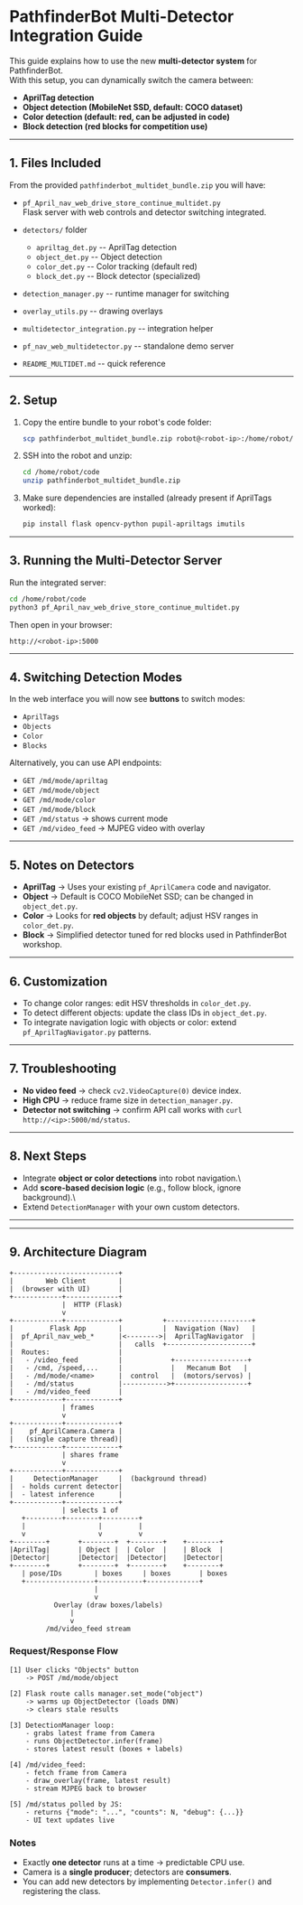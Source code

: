 # PathfinderBot Multi-Detector Integration Guide

This guide explains how to use the new **multi-detector system** for
PathfinderBot.\
With this setup, you can dynamically switch the camera between:

-   **AprilTag detection**
-   **Object detection (MobileNet SSD, default: COCO dataset)**
-   **Color detection (default: red, can be adjusted in code)**
-   **Block detection (red blocks for competition use)**

------------------------------------------------------------------------

## 1. Files Included

From the provided `pathfinderbot_multidet_bundle.zip` you will have:

-   `pf_April_nav_web_drive_store_continue_multidet.py`\
    Flask server with web controls and detector switching integrated.

-   `detectors/` folder

    -   `apriltag_det.py` -- AprilTag detection
    -   `object_det.py` -- Object detection
    -   `color_det.py` -- Color tracking (default red)
    -   `block_det.py` -- Block detector (specialized)

-   `detection_manager.py` -- runtime manager for switching

-   `overlay_utils.py` -- drawing overlays

-   `multidetector_integration.py` -- integration helper

-   `pf_nav_web_multidetector.py` -- standalone demo server

-   `README_MULTIDET.md` -- quick reference

------------------------------------------------------------------------

## 2. Setup

1.  Copy the entire bundle to your robot's code folder:

    ``` bash
    scp pathfinderbot_multidet_bundle.zip robot@<robot-ip>:/home/robot/code/
    ```

2.  SSH into the robot and unzip:

    ``` bash
    cd /home/robot/code
    unzip pathfinderbot_multidet_bundle.zip
    ```

3.  Make sure dependencies are installed (already present if AprilTags
    worked):

    ``` bash
    pip install flask opencv-python pupil-apriltags imutils
    ```

------------------------------------------------------------------------

## 3. Running the Multi-Detector Server

Run the integrated server:

``` bash
cd /home/robot/code
python3 pf_April_nav_web_drive_store_continue_multidet.py
```

Then open in your browser:

    http://<robot-ip>:5000

------------------------------------------------------------------------

## 4. Switching Detection Modes

In the web interface you will now see **buttons** to switch modes:

-   `AprilTags`
-   `Objects`
-   `Color`
-   `Blocks`

Alternatively, you can use API endpoints:

-   `GET /md/mode/apriltag`
-   `GET /md/mode/object`
-   `GET /md/mode/color`
-   `GET /md/mode/block`
-   `GET /md/status` → shows current mode
-   `GET /md/video_feed` → MJPEG video with overlay

------------------------------------------------------------------------

## 5. Notes on Detectors

-   **AprilTag** → Uses your existing `pf_AprilCamera` code and
    navigator.
-   **Object** → Default is COCO MobileNet SSD; can be changed in
    `object_det.py`.
-   **Color** → Looks for **red objects** by default; adjust HSV ranges
    in `color_det.py`.
-   **Block** → Simplified detector tuned for red blocks used in
    PathfinderBot workshop.

------------------------------------------------------------------------

## 6. Customization

-   To change color ranges: edit HSV thresholds in `color_det.py`.
-   To detect different objects: update the class IDs in
    `object_det.py`.
-   To integrate navigation logic with objects or color: extend
    `pf_AprilTagNavigator.py` patterns.

------------------------------------------------------------------------

## 7. Troubleshooting

-   **No video feed** → check `cv2.VideoCapture(0)` device index.
-   **High CPU** → reduce frame size in `detection_manager.py`.
-   **Detector not switching** → confirm API call works with
    `curl http://<ip>:5000/md/status`.

------------------------------------------------------------------------

## 8. Next Steps

-   Integrate **object or color detections** into robot navigation.\
-   Add **score-based decision logic** (e.g., follow block, ignore
    background).\
-   Extend `DetectionManager` with your own custom detectors.

------------------------------------------------------------------------


---

## 9. Architecture Diagram

```
+--------------------------+
|        Web Client        |
|  (browser with UI)       |
+------------+-------------+
             |  HTTP (Flask)
             v
+------------+-------------+          +---------------------+
|         Flask App        |          |  Navigation (Nav)   |
|  pf_April_nav_web_*      |<-------->|  AprilTagNavigator  |
|                          |   calls  +---------------------+
|  Routes:                 |
|   - /video_feed          |            +------------------+
|   - /cmd, /speed,...     |            |   Mecanum Bot   |
|   - /md/mode/<name>      |  control   |  (motors/servos) |
|   - /md/status           |----------->+------------------+
|   - /md/video_feed       |
+------------+-------------+
             | frames
             v
+------------+-------------+
|    pf_AprilCamera.Camera |
|   (single capture thread)|
+------------+-------------+
             | shares frame
             v
+------------+-------------+
|     DetectionManager     |  (background thread)
|  - holds current detector|
|  - latest inference      |
+------------+-------------+
             | selects 1 of
   +---------+--------+---------+
   |                  |         |
   v                  v         v
+--------+       +--------+  +--------+    +--------+
|AprilTag|       | Object |  | Color  |    | Block  |
|Detector|       |Detector|  |Detector|    |Detector|
+--------+       +--------+  +--------+    +--------+
   | pose/IDs        | boxes     | boxes       | boxes
   +-----------------+-----------+-------------+
                     |
                     v
           Overlay (draw boxes/labels)
               |
               v
         /md/video_feed stream
```

### Request/Response Flow

```
[1] User clicks "Objects" button
    -> POST /md/mode/object

[2] Flask route calls manager.set_mode("object")
    -> warms up ObjectDetector (loads DNN)
    -> clears stale results

[3] DetectionManager loop:
    - grabs latest frame from Camera
    - runs ObjectDetector.infer(frame)
    - stores latest result (boxes + labels)

[4] /md/video_feed:
    - fetch frame from Camera
    - draw_overlay(frame, latest result)
    - stream MJPEG back to browser

[5] /md/status polled by JS:
    - returns {"mode": "...", "counts": N, "debug": {...}}
    - UI text updates live
```

### Notes
- Exactly **one detector** runs at a time → predictable CPU use.
- Camera is a **single producer**; detectors are **consumers**.
- You can add new detectors by implementing `Detector.infer()` and registering the class.
